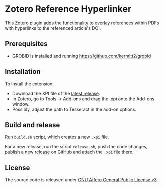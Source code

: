 # Zotero Reference Hyperlinker

This Zotero plugin adds the functionality to overlay references within PDFs with hyperlinks to the referenced article's DOI.

## Prerequisites

- GROBID is installed and running https://github.com/kermitt2/grobid 

## Installation

To install the extension:

* Download the XPI file of the [latest release](https://github.com/williamstoy/zotero-reference-hyperlinker/releases).
* In Zotero, go to Tools → Add-ons and drag the .xpi onto the Add-ons window.
* Possibly, adjust the path to Tesseract in the add-on options.


## Build and release

Run `build.sh` script, which creates a new `.xpi` file.

For a new release, run the script `release.sh`, push the code changes, publish a [new release on GitHub](https://github.com/williamstoy/zotero-reference-hyperlinker/releases/new) and attach the `.xpi` file there.


## License

The source code is released under [GNU Affero General Public License v3](LICENSE).
